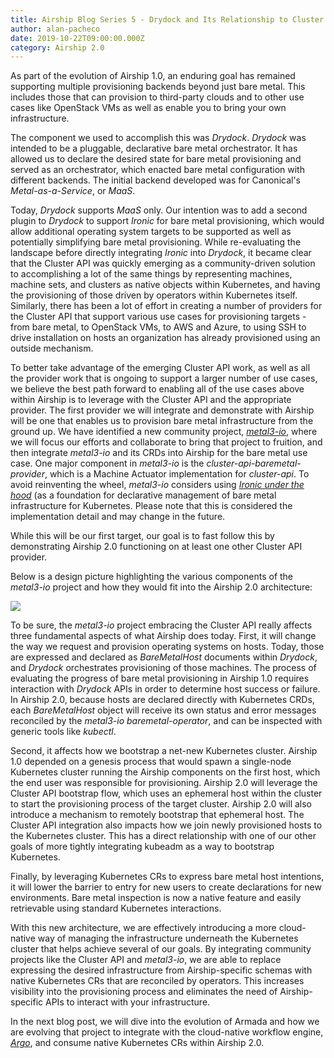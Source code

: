 ```yaml
---
title: Airship Blog Series 5 - Drydock and Its Relationship to Cluster API
author: alan-pacheco
date: 2019-10-22T09:00:00.000Z
category: Airship 2.0
---
```


As part of the evolution of Airship 1.0, an enduring goal has remained supporting multiple provisioning backends beyond just bare metal. This includes those that can provision to third-party clouds and to other use cases like OpenStack VMs as well as enable you to bring your own infrastructure.<!-- more -->

The component we used to accomplish this was *Drydock*. *Drydock* was intended to be a pluggable, declarative bare metal orchestrator. It has allowed us to declare the desired state for bare metal provisioning and served as an orchestrator, which enacted bare metal configuration with different backends. The initial backend developed was for Canonical's *Metal-as-a-Service*, or *MaaS*.

Today, *Drydock* supports *MaaS* only. Our intention was to add a second plugin to *Drydock* to support *Ironic* for bare metal provisioning, which would allow additional operating system targets to be supported as well as potentially simplifying bare metal provisioning. While re-evaluating the landscape before directly integrating *Ironic* into *Drydock*, it became clear that the Cluster API was quickly emerging as a community-driven solution to accomplishing a lot of the same things by representing machines, machine sets, and clusters as native objects within Kubernetes, and having the provisioning of those driven by operators within Kubernetes itself. Similarly, there has been a lot of effort in creating a number of providers for the Cluster API that support various use cases for provisioning targets - from bare metal, to OpenStack VMs, to AWS and Azure, to using SSH to drive installation on hosts an organization has already provisioned using an outside mechanism.

To better take advantage of the emerging Cluster API work, as well as all the provider work that is ongoing to support a larger number of use cases, we believe the best path forward to enabling all of the use cases above within Airship is to leverage with the Cluster API and the appropriate provider. The first provider we will integrate and demonstrate with Airship will be one that enables us to provision bare metal infrastructure from the ground up. We have identified a new community project, [*metal3-io*](https://github.com/metal3-io/metal3-docs), where we will focus our efforts and collaborate to bring that project to fruition, and then integrate *metal3-io* and its CRDs into Airship for the bare metal use case. One major component in *metal3-io* is the *cluster-api-baremetal-provider*, which is a Machine Actuator implementation for *cluster-api*. To avoid reinventing the wheel, *metal3-io* considers using [*Ironic under the hood*](https://github.com/metal3-io/metal3-docs/blob/master/design/use-ironic.md) (as a foundation for declarative management of bare metal infrastructure for Kubernetes. Please note that this is considered the implementation detail and may change in the future.

While this will be our first target, our goal is to fast follow this by demonstrating Airship 2.0 functioning on at least one other Cluster API provider.

Below is a design picture highlighting the various components of the *metal3-io* project and how they would fit into the Airship 2.0 architecture:

![](/images/airship-2-metal3-io-flow.png)
 
To be sure, the *metal3-io* project embracing the Cluster API really affects three fundamental aspects of what Airship does today. First, it will change the way we request and provision operating systems on hosts. Today, those are expressed and declared as *BareMetalHost* documents within *Drydock*, and *Drydock* orchestrates provisioning of those machines. The process of evaluating the progress of bare metal provisioning in Airship 1.0 requires interaction with *Drydock* APIs in order to determine host success or failure. In Airship 2.0, because hosts are declared directly with Kubernetes CRDs, each *BareMetalHost* object will receive its own status and error messages reconciled by the *metal3-io* *baremetal-operator*, and can be inspected with generic tools like *kubectl*.

Second, it affects how we bootstrap a net-new Kubernetes cluster. Airship 1.0 depended on a genesis process that would spawn a single-node Kubernetes cluster running the Airship components on the first host, which the end user was responsible for provisioning. Airship 2.0 will leverage the Cluster API bootstrap flow, which uses an ephemeral host within the cluster to start the provisioning process of the target cluster. Airship 2.0 will also introduce a mechanism to remotely bootstrap that ephemeral host. The Cluster API integration also impacts how we join newly provisioned hosts to the Kubernetes cluster. This has a direct relationship with one of our other goals of more tightly integrating kubeadm as a way to bootstrap Kubernetes.

Finally, by leveraging Kubernetes CRs to express bare metal host intentions, it will lower the barrier to entry for new users to create declarations for new environments. Bare metal inspection is now a native feature and easily retrievable using standard Kubernetes interactions.

With this new architecture, we are effectively introducing a more cloud-native way of managing the infrastructure underneath the Kubernetes cluster that helps achieve several of our goals. By integrating community projects like the Cluster API and *metal3-io*, we are able to replace expressing the desired infrastructure from Airship-specific schemas with native Kubernetes CRs that are reconciled by operators. This increases visibility into the provisioning process and eliminates the need of Airship-specific APIs to interact with your infrastructure. 

In the next blog post, we will dive into the evolution of Armada and how we are evolving that project to integrate with the cloud-native workflow engine, [*Argo*](https://github.com/argoproj/argo), and consume native Kubernetes CRs within Airship 2.0.
